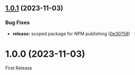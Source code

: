 ## [1.0.1](https://github.com/MONOGRID/gainmap-js/compare/v1.0.0...v1.0.1) (2023-11-03)


### Bug Fixes

* **release:** scoped package for NPM publishing ([0e30758](https://github.com/MONOGRID/gainmap-js/commit/0e307589e51dd05e160062f2ae78fc746cbdf5aa))

# 1.0.0 (2023-11-03)

First Release
